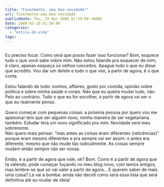 ```yaml
---
title: "Finalmente, uma boa novidade!"
url: finalmente-uma-boa-novidade
publishDate: Thu, 19 Mar 2009 01:59:00 +0000
date: 2009-03-19 01:59:00
categories: 
  - "estilo-de-vida"
tags: 
---
```

<a href="http://1.bp.blogspot.com/_BzqI_RDZ6O4/ScGnI4VKbUI/AAAAAAAAARE/rWGpwtq9E24/s1600-h/tlp840683.jpg"><img src="http://1.bp.blogspot.com/_BzqI_RDZ6O4/ScGnI4VKbUI/AAAAAAAAARE/rWGpwtq9E24/s320/tlp840683.jpg" border="0" alt=""></a><div><span> </span>Eu preciso focar. Como será que posso fazer isso funcionar? Bom, esquece tudo o que você sabe sobre mim. Não estou falando pra esquecer de mim, é claro, apenas esqueça os velhos conceitos. Apague tudo o que eu disse que acredito. Vou dar um delete e tudo o que vier, a partir de agora, é o que conta.</div><div><br></div><div><span> </span>Estou falando de tudo: sonhos, affaires, gosto por comida, opinião sobre política e sobre minha saúde e corpo. Não que eu queira mudar tudo, não. Pelo ao contrário. Tudo o que eu for escolher, a partir de agora vai ser o que eu realmente penso. </div><div><br></div><div>Quero começar com pequenas coisas: a próxima pessoa por quem vou me apaixonar tem que ser alguém novo, minha maneira de ser vegetariana também. Estudar terá um novo significado pra mim. Novidade será meu sobrenome.</div><div><span> </span>Não quero mais pensar: “mas antes as coisas eram diferentes (reticências)” porque eram mesmo diferentes e pra sempre vai ser assim: o antes era diferente, mesmo que não mude tão radicalmente. As coisas sempre mudam então sempre vão ser novas.</div><div><br></div><div><span> </span>Então, é a partir de agora que vale, ok? Bom. Como é a partir de agora que tá valendo, pode começar fuçando no meu blog novo, com textos antigos, mas lembre-se que só vai valer a partir de agora...  E querem saber de mais uma coisa? Lá vai a bomba: ainda não decidi como será essa lista que será definitiva até eu mudar de ideia!</div><div><br></div>
